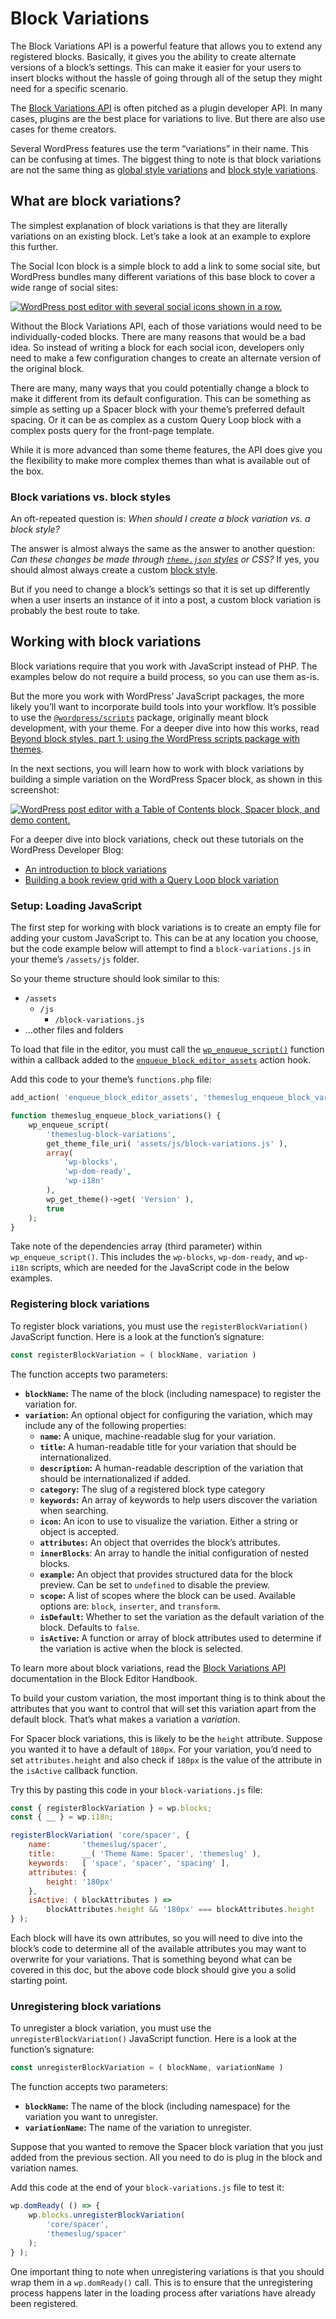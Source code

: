 # Block Variations

The Block Variations API is a powerful feature that allows you to extend any registered blocks. Basically, it gives you the ability to create alternate versions of a block’s settings. This can make it easier for your users to insert blocks without the hassle of going through all of the setup they might need for a specific scenario.

The [Block Variations API](https://developer.wordpress.org/block-editor/reference-guides/block-api/block-variations/) is often pitched as a plugin developer API. In many cases, plugins are the best place for variations to live. But there are also use cases for theme creators.

Several WordPress features use the term “variations” in their name. This can be confusing at times. The biggest thing to note is that block variations are not the same thing as [global style variations](https://developer.wordpress.org/themes/global-settings-and-styles/style-variations/) and [block style variations](https://developer.wordpress.org/themes/features/block-style-variations/).

## What are block variations?

The simplest explanation of block variations is that they are literally variations on an existing block. Let’s take a look at an example to explore this further.

The Social Icon block is a simple block to add a link to some social site, but WordPress bundles many different variations of this base block to cover a wide range of social sites:

[![WordPress post editor with several social icons shown in a row.](https://i0.wp.com/developer.wordpress.org/files/2023/10/block-variations-social-icons.jpg?resize=2048%2C924&ssl=1)](https://i0.wp.com/developer.wordpress.org/files/2023/10/block-variations-social-icons.jpg?ssl=1)

Without the Block Variations API, each of those variations would need to be individually-coded blocks. There are many reasons that would be a bad idea. So instead of writing a block for each social icon, developers only need to make a few configuration changes to create an alternate version of the original block.

There are many, many ways that you could potentially change a block to make it different from its default configuration. This can be something as simple as setting up a Spacer block with your theme’s preferred default spacing. Or it can be as complex as a custom Query Loop block with a complex posts query for the front-page template. 

While it is more advanced than some theme features, the API does give you the flexibility to make more complex themes than what is available out of the box.

### Block variations vs. block styles

An oft-repeated question is: *When should I create a block variation vs. a block style?*

The answer is almost always the same as the answer to another question: *Can these changes be made through* [*`theme.json` styles*](https://developers.wordpress.org/themes/global-settings-and-styles/styles/) *or CSS?* If yes, you should almost always create a custom [block style](https://developers.wordpress.org/themes/features/block-style-variations/).

But if you need to change a block’s settings so that it is set up differently when a user inserts an instance of it into a post, a custom block variation is probably the best route to take.

## Working with block variations

Block variations require that you work with JavaScript instead of PHP. The examples below do not require a build process, so you can use them as-is.

But the more you work with WordPress’ JavaScript packages, the more likely you’ll want to incorporate build tools into your workflow. It’s possible to use the [`@wordpress/scripts`](https://developer.wordpress.org/block-editor/reference-guides/packages/packages-scripts/) package, originally meant block development, with your theme. For a deeper dive into how this works, read [Beyond block styles, part 1: using the WordPress scripts package with themes](https://developer.wordpress.org/news/2023/07/beyond-block-styles-part-1-using-the-wordpress-scripts-package-with-themes/).

In the next sections, you will learn how to work with block variations by building a simple variation on the WordPress Spacer block, as shown in this screenshot:

[![WordPress post editor with a Table of Contents block, Spacer block, and demo content.](https://i0.wp.com/developer.wordpress.org/files/2023/10/variation-theme-spacer.jpg?resize=2048%2C1072&ssl=1)](https://i0.wp.com/developer.wordpress.org/files/2023/10/variation-theme-spacer.jpg?ssl=1)

For a deeper dive into block variations, check out these tutorials on the WordPress Developer Blog:

*   [An introduction to block variations](https://developer.wordpress.org/news/2023/08/an-introduction-to-block-variations/)
*   [Building a book review grid with a Query Loop block variation](https://developer.wordpress.org/news/2022/12/building-a-book-review-grid-with-a-query-loop-block-variation/)

### Setup: Loading JavaScript

The first step for working with block variations is to create an empty file for adding your custom JavaScript to. This can be at any location you choose, but the code example below will attempt to find a `block-variations.js` in your theme’s `/assets/js` folder.

So your theme structure should look similar to this:

*   `/assets`
    *   `/js`
        *   `/block-variations.js`
*   …other files and folders

To load that file in the editor, you must call the [`wp_enqueue_script()`](https://developer.wordpress.org/reference/functions/wp_enqueue_script/) function within a callback added to the [`enqueue_block_editor_assets`](https://developer.wordpress.org/reference/hooks/enqueue_block_editor_assets/) action hook.

Add this code to your theme’s `functions.php` file:

```php
add_action( 'enqueue_block_editor_assets', 'themeslug_enqueue_block_variations' );

function themeslug_enqueue_block_variations() {
	wp_enqueue_script(
		'themeslug-block-variations',
		get_theme_file_uri( 'assets/js/block-variations.js' ),
		array( 
			'wp-blocks', 
			'wp-dom-ready',
			'wp-i18n'
		),
		wp_get_theme()->get( 'Version' ),
		true
	);
}
```

Take note of the dependencies array (third parameter) within `wp_enqueue_script()`. This includes the `wp-blocks`, `wp-dom-ready`, and `wp-i18n` scripts, which are needed for the JavaScript code in the below examples.

### Registering block variations

To register block variations, you must use the `registerBlockVariation()` JavaScript function. Here is a look at the function’s signature:

```javascript
const registerBlockVariation = ( blockName, variation )
```

The function accepts two parameters:

*   **`blockName`:** The name of the block (including namespace) to register the variation for.
*   **`variation`:** An optional object for configuring the variation, which may include any of the following properties:
    *   **`name`:** A unique, machine-readable slug for your variation.
    *   **`title`:** A human-readable title for your variation that should be internationalized.
    *   **`description`:** A human-readable description of the variation that should be internationalized if added.
    *   **`category`:** The slug of a registered block type category
    *   **`keywords`:** An array of keywords to help users discover the variation when searching.
    *   **`icon`:** An icon to use to visualize the variation. Either a string or object is accepted.
    *   **`attributes`:** An object that overrides the block’s attributes.
    *   **`innerBlocks`**: An array to handle the initial configuration of nested blocks.
    *   **`example`:** An object that provides structured data for the block preview. Can be set to `undefined` to disable the preview.
    *   **`scope`:** A list of scopes where the block can be used. Available options are: `block`, `inserter`, and `transform`.
    *   **`isDefault`:** Whether to set the variation as the default variation of the block. Defaults to `false`.
    *   **`isActive`:** A function or array of block attributes used to determine if the variation is active when the block is selected.

To learn more about block variations, read the [Block Variations API](https://developer.wordpress.org/block-editor/reference-guides/block-api/block-variations/) documentation in the Block Editor Handbook.

To build your custom variation, the most important thing is to think about the attributes that you want to control that will set this variation apart from the default block. That’s what makes a variation a *variation*.

For Spacer block variations, this is likely to be the `height` attribute. Suppose you wanted it to have a default of `180px`. For your variation, you’d need to set `attributes.height` and also check if `180px` is the value of the attribute in the `isActive` callback function.

Try this by pasting this code in your `block-variations.js` file:

```javascript
const { registerBlockVariation } = wp.blocks;
const { __ } = wp.i18n;

registerBlockVariation( 'core/spacer', {
	name:       'themeslug/spacer',
	title:      __( 'Theme Name: Spacer', 'themeslug' ),
	keywords:   [ 'space', 'spacer', 'spacing' ],
	attributes: {
		height: '180px'
	},
	isActive: ( blockAttributes ) =>
		blockAttributes.height && '180px' === blockAttributes.height
} );
```

Each block will have its own attributes, so you will need to dive into the block’s code to determine all of the available attributes you may want to overwrite for your variations. That is something beyond what can be covered in this doc, but the above code block should give you a solid starting point.

### Unregistering block variations

To unregister a block variation, you must use the `unregisterBlockVariation()` JavaScript function. Here is a look at the function’s signature:

```javascript
const unregisterBlockVariation = ( blockName, variationName )
```

The function accepts two parameters:

*   **`blockName`:** The name of the block (including namespace) for the variation you want to unregister.
*   **`variationName`:** The name of the variation to unregister.

Suppose that you wanted to remove the Spacer block variation that you just added from the previous section. All you need to do is plug in the block and variation names.

Add this code at the end of your `block-variations.js` file to test it:

```javascript
wp.domReady( () => {
	wp.blocks.unregisterBlockVariation( 
		'core/spacer', 
		'themeslug/spacer' 
	);
} );
```

One important thing to note when unregistering variations is that you should wrap them in a `wp.domReady()` call. This is to ensure that the unregistering process happens later in the loading process after variations have already been registered.